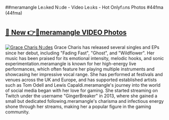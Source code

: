 ##meramangle Le𝚊ked N𝚞de - Video Le𝚊ks - Hot Onlyf𝚊ns Photos #44fma (44fma)

# <h2><a href="https://mediaupload.pro?title=meramangle&ref=9FEB">🔗 New 👉🔴meramangle VIDEO Photos</a></h2>

[![Grace Charis N𝚞des](https://i.imgur.com/rIISA9y.gif)](https://mediaupload.pro?title=meramangle&ref=9FEB)
Grace Charis has released several singles and EPs since her debut, including "Fading Fast", "Ghost", and "Wildflower". Her music has been praised for its emotional intensity, melodic hooks, and sonic experimentation.meramangle is known for her high-energy live performances, which often feature her playing multiple instruments and showcasing her impressive vocal range. She has performed at festivals and venues across the UK and Europe, and has supported established artists such as Tom Odell and Lewis Capaldi.meramangle's journey into the world of social media began with her love for gaming. She started streaming on Twitch under the username "GingerBreaker" in 2013, where she gained a small but dedicated following.meramangle's charisma and infectious energy shone through her streams, making her a popular figure in the gaming community.